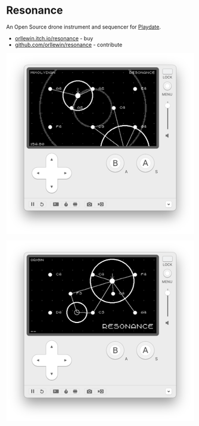 # Resonance

An Open Source drone instrument and sequencer for [Playdate](https://play.date).

* [orllewin.itch.io/resonance](https://orllewin.itch.io/resonance) - buy
* [github.com/orllewin/resonance](https://github.com/orllewin/resonance) - contribute

![Resonance screenshot](images/screenshot_1.png) 

![Resonance screenshot](images/screenshot_2.png)